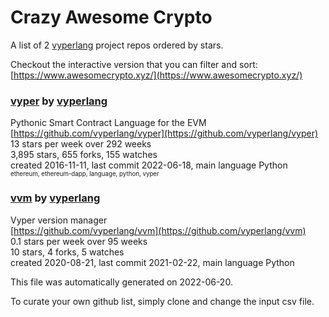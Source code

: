 # Crazy Awesome Crypto
A list of 2 [vyperlang](https://github.com/vyperlang) project repos ordered by stars.  

Checkout the interactive version that you can filter and sort: 
[https://www.awesomecrypto.xyz/](https://www.awesomecrypto.xyz/)  


### [vyper](https://github.com/vyperlang/vyper) by [vyperlang](https://github.com/vyperlang)  
Pythonic Smart Contract Language for the EVM  
[https://github.com/vyperlang/vyper](https://github.com/vyperlang/vyper)  
13 stars per week over 292 weeks  
3,895 stars, 655 forks, 155 watches  
created 2016-11-11, last commit 2022-06-18, main language Python  
<sub><sup>ethereum, ethereum-dapp, language, python, vyper</sup></sub>


### [vvm](https://github.com/vyperlang/vvm) by [vyperlang](https://github.com/vyperlang)  
Vyper version manager  
[https://github.com/vyperlang/vvm](https://github.com/vyperlang/vvm)  
0.1 stars per week over 95 weeks  
10 stars, 4 forks, 5 watches  
created 2020-08-21, last commit 2021-02-22, main language Python  


This file was automatically generated on 2022-06-20.  

To curate your own github list, simply clone and change the input csv file.  